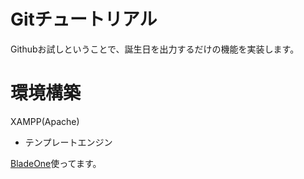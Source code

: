 # Gitチュートリアル

Githubお試しということで、誕生日を出力するだけの機能を実装します。

# 環境構築

XAMPP(Apache)

- テンプレートエンジン

[BladeOne](https://github.com/EFTEC/BladeOne)使ってます。

